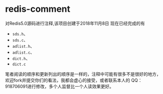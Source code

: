 # redis-comment
对Redis5.0源码进行注释,该项目创建于2018年11月8日
现在已经完成的有

-  `sds.h`、
- `sds.c`、
- `adlist.h`、
- `adlist.c`、
- `dict.h`、
- `dict.c` 

笔者阅读的顺序和更新列出的顺序是一样的，注释中可能有很多不是很好的地方，欢迎fork并提交你们的看法，我都会虚心的接受，或者联系本人的 QQ：918706091进行修改，多个人监督比一个人读效果更好。
